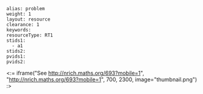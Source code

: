 ````
alias: problem
weight: 1
layout: resource
clearance: 1
keywords:
resourceType: RT1
stids1: 
  - a1
stids2:
pvids1:
pvids2:

````

<:= iframe("See http://nrich.maths.org/693?mobile=1", "http://nrich.maths.org/693?mobile=1", 700, 2300, image="thumbnail.png") :>

